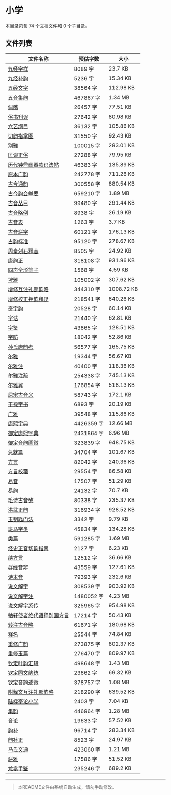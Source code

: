 # 小学

本目录包含 74 个文档文件和 0 个子目录。

## 文件列表

| 文件名称 | 预估字数 | 大小 |
|---------|---------|------|
| [九经字样](儒藏/小学/九经字样.md) | 8089 字 | 23.7 KB |
| [九经补韵](儒藏/小学/九经补韵.md) | 5236 字 | 15.34 KB |
| [五经文字](儒藏/小学/五经文字.md) | 38564 字 | 112.98 KB |
| [五音集韵](儒藏/小学/五音集韵.md) | 467867 字 | 1.34 MB |
| [佩觿](儒藏/小学/佩觿.md) | 26457 字 | 77.51 KB |
| [俗书刋误](儒藏/小学/俗书刋误.md) | 27642 字 | 80.98 KB |
| [六艺纲目](儒藏/小学/六艺纲目.md) | 36132 字 | 105.86 KB |
| [切韵指掌图](儒藏/小学/切韵指掌图.md) | 31550 字 | 92.43 KB |
| [别雅](儒藏/小学/别雅.md) | 100015 字 | 293.01 KB |
| [匡谬正俗](儒藏/小学/匡谬正俗.md) | 27288 字 | 79.95 KB |
| [历代钟鼎彝器款识法帖](儒藏/小学/历代钟鼎彝器款识法帖.md) | 46383 字 | 135.89 KB |
| [原本广韵](儒藏/小学/原本广韵.md) | 242778 字 | 711.26 KB |
| [古今通韵](儒藏/小学/古今通韵.md) | 300558 字 | 880.54 KB |
| [古今韵会举要](儒藏/小学/古今韵会举要.md) | 659210 字 | 1.89 MB |
| [古音丛目](儒藏/小学/古音丛目.md) | 99480 字 | 291.44 KB |
| [古音略例](儒藏/小学/古音略例.md) | 8938 字 | 26.19 KB |
| [古音表](儒藏/小学/古音表.md) | 1263 字 | 3.7 KB |
| [古音骈字](儒藏/小学/古音骈字.md) | 60121 字 | 176.13 KB |
| [古韵标准](儒藏/小学/古韵标准.md) | 95120 字 | 278.67 KB |
| [周秦刻石释音](儒藏/小学/周秦刻石释音.md) | 8505 字 | 24.92 KB |
| [唐韵正](儒藏/小学/唐韵正.md) | 318108 字 | 931.96 KB |
| [四声全形等子](儒藏/小学/四声全形等子.md) | 1568 字 | 4.59 KB |
| [埤雅](儒藏/小学/埤雅.md) | 105002 字 | 307.62 KB |
| [增修互注礼部韵略](儒藏/小学/增修互注礼部韵略.md) | 344310 字 | 1008.72 KB |
| [增修校正押韵释疑](儒藏/小学/增修校正押韵释疑.md) | 218541 字 | 640.26 KB |
| [奇字韵](儒藏/小学/奇字韵.md) | 20528 字 | 60.14 KB |
| [字诂](儒藏/小学/字诂.md) | 21440 字 | 62.81 KB |
| [字鉴](儒藏/小学/字鉴.md) | 43865 字 | 128.51 KB |
| [字防](儒藏/小学/字防.md) | 18042 字 | 52.86 KB |
| [孙氏唐韵考](儒藏/小学/孙氏唐韵考.md) | 56577 字 | 165.75 KB |
| [尔雅](儒藏/小学/尔雅.md) | 19344 字 | 56.67 KB |
| [尔雅注](儒藏/小学/尔雅注.md) | 40400 字 | 118.36 KB |
| [尔雅注疏](儒藏/小学/尔雅注疏.md) | 254338 字 | 745.13 KB |
| [尔雅翼](儒藏/小学/尔雅翼.md) | 176854 字 | 518.13 KB |
| [屈宋古音义](儒藏/小学/屈宋古音义.md) | 58743 字 | 172.1 KB |
| [干禄字书](儒藏/小学/干禄字书.md) | 6893 字 | 20.19 KB |
| [广雅](儒藏/小学/广雅.md) | 39548 字 | 115.86 KB |
| [康熙字典](儒藏/小学/康熙字典.md) | 4426359 字 | 12.66 MB |
| [御定康熙字典](儒藏/小学/御定康熙字典.md) | 2431864 字 | 6.96 MB |
| [御定音韵阐微](儒藏/小学/御定音韵阐微.md) | 323839 字 | 948.75 KB |
| [急就篇](儒藏/小学/急就篇.md) | 34704 字 | 101.67 KB |
| [方言](儒藏/小学/方言.md) | 82042 字 | 240.36 KB |
| [方言校箋](儒藏/小学/方言校箋.md) | 29554 字 | 86.58 KB |
| [易音](儒藏/小学/易音.md) | 17507 字 | 51.29 KB |
| [易韵](儒藏/小学/易韵.md) | 24132 字 | 70.7 KB |
| [毛诗古音攷](儒藏/小学/毛诗古音攷.md) | 80338 字 | 235.37 KB |
| [洪武正韵](儒藏/小学/洪武正韵.md) | 316934 字 | 928.52 KB |
| [玉钥匙门法](儒藏/小学/玉钥匙门法.md) | 3342 字 | 9.79 KB |
| [班马字类](儒藏/小学/班马字类.md) | 45834 字 | 134.28 KB |
| [类篇](儒藏/小学/类篇.md) | 591285 字 | 1.69 MB |
| [经史正音切韵指南](儒藏/小学/经史正音切韵指南.md) | 2127 字 | 6.23 KB |
| [续方言](儒藏/小学/续方言.md) | 12512 字 | 36.66 KB |
| [群经音辨](儒藏/小学/群经音辨.md) | 43559 字 | 127.61 KB |
| [诗本音](儒藏/小学/诗本音.md) | 79393 字 | 232.6 KB |
| [说文解字](儒藏/小学/说文解字.md) | 308539 字 | 903.92 KB |
| [说文解字注](儒藏/小学/说文解字注.md) | 1480052 字 | 4.23 MB |
| [说文解字系传](儒藏/小学/说文解字系传.md) | 325965 字 | 954.98 KB |
| [輶轩使者绝代语释别国方言](儒藏/小学/輶轩使者绝代语释别国方言.md) | 17214 字 | 50.43 KB |
| [转注古音略](儒藏/小学/转注古音略.md) | 61671 字 | 180.68 KB |
| [释名](儒藏/小学/释名.md) | 25544 字 | 74.84 KB |
| [重修广韵](儒藏/小学/重修广韵.md) | 273875 字 | 802.37 KB |
| [重修玉篇](儒藏/小学/重修玉篇.md) | 276470 字 | 809.97 KB |
| [钦定叶韵汇辑](儒藏/小学/钦定叶韵汇辑.md) | 498648 字 | 1.43 MB |
| [钦定同文韵统](儒藏/小学/钦定同文韵统.md) | 23662 字 | 69.32 KB |
| [钦定音韵述微](儒藏/小学/钦定音韵述微.md) | 378757 字 | 1.08 MB |
| [附释文互注礼部韵略](儒藏/小学/附释文互注礼部韵略.md) | 218290 字 | 639.52 KB |
| [陆桴亭论小学](儒藏/小学/陆桴亭论小学.md) | 2403 字 | 7.04 KB |
| [集韵](儒藏/小学/集韵.md) | 446964 字 | 1.28 MB |
| [音论](儒藏/小学/音论.md) | 19633 字 | 57.52 KB |
| [韵补](儒藏/小学/韵补.md) | 96714 字 | 283.34 KB |
| [韵补正](儒藏/小学/韵补正.md) | 8523 字 | 24.97 KB |
| [马氏文通](儒藏/小学/马氏文通.md) | 423060 字 | 1.21 MB |
| [骈雅](儒藏/小学/骈雅.md) | 17586 字 | 51.52 KB |
| [龙龛手鉴](儒藏/小学/龙龛手鉴.md) | 235246 字 | 689.2 KB |

---

> 本README文件由系统自动生成，请勿手动修改。
